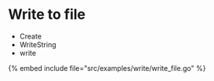 # Write to file

* Create
* WriteString
* write

{% embed include file="src/examples/write/write_file.go" %}


